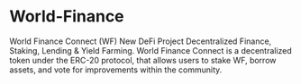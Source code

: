 # World-Finance
World Finance Connect (WF) New DeFi Project Decentralized Finance, Staking, Lending &amp; Yield Farming. World Finance Connect is a decentralized token under the ERC-20 protocol, that allows users to stake WF, borrow assets, and vote for improvements within the community.
